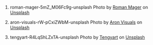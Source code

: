 
1. roman-mager-5mZ_M06Fc9g-unsplash
Photo by <a href="https://unsplash.com/@roman_lazygeek?utm_source=unsplash&utm_medium=referral&utm_content=creditCopyText">Roman Mager</a> on <a href="https://unsplash.com/s/photos/physics-equation?utm_source=unsplash&utm_medium=referral&utm_content=creditCopyText">Unsplash</a>

2. aron-visuals-rW-pCxiZWbM-unsplash
   Photo by <a href="https://unsplash.com/@aronvisuals?utm_source=unsplash&utm_medium=referral&utm_content=creditCopyText">Aron Visuals</a> on <a href="https://unsplash.com/s/photos/physics-equation?utm_source=unsplash&utm_medium=referral&utm_content=creditCopyText">Unsplash</a>

3. tengyart-R4LqShLZxTA-unsplash
   Photo by <a href="https://unsplash.com/ja/@tengyart?utm_source=unsplash&utm_medium=referral&utm_content=creditCopyText">Tengyart</a> on <a href="https://unsplash.com/s/photos/physics-equation?utm_source=unsplash&utm_medium=referral&utm_content=creditCopyText">Unsplash</a>
